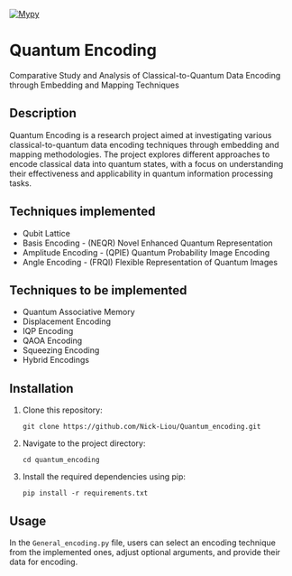 [![Mypy](https://github.com/Nick-Liou/Quantum_encoding/actions/workflows/mypy.yml/badge.svg)](https://github.com/Nick-Liou/Quantum_encoding/actions/workflows/mypy.yml)
# Quantum Encoding
Comparative Study and Analysis of Classical-to-Quantum Data Encoding through Embedding and Mapping Techniques
<!-- Comparative Analysis of Classical-to-Quantum Mapping Techniques in Data Encoding -->

## Description

Quantum Encoding is a research project aimed at investigating various classical-to-quantum data encoding techniques through embedding and mapping methodologies. The project explores different approaches to encode classical data into quantum states, with a focus on understanding their effectiveness and applicability in quantum information processing tasks.

## Techniques implemented
- Qubit Lattice
- Basis Encoding - (NEQR) Novel Enhanced Quantum Representation 
- Amplitude Encoding - (QPIE) Quantum Probability Image Encoding  
- Angle Encoding - (FRQI) Flexible Representation of Quantum Images 

## Techniques to be implemented
- Quantum Associative Memory
- Displacement Encoding
- IQP Encoding
- QAOA Encoding
- Squeezing Encoding
- Hybrid Encodings


## Installation

1. Clone this repository:   
    ```
    git clone https://github.com/Nick-Liou/Quantum_encoding.git
    ```
2. Navigate to the project directory:   
    ```
    cd quantum_encoding
    ```
3. Install the required dependencies using pip:
    ```
    pip install -r requirements.txt
    ```
<!-- Use  "pipreqs" to auto generate the requirements  -->
<!-- mypy --ignore-missing-imports --explicit-package-bases  . -->

## Usage

In the `General_encoding.py` file, users can select an encoding technique from the implemented ones, adjust optional arguments, and provide their data for encoding.

